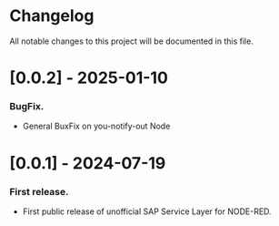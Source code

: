 # Changelog

All notable changes to this project will be documented in this file.

# [0.0.2] - 2025-01-10

### BugFix.

- General BuxFix on you-notify-out Node

# [0.0.1] - 2024-07-19

### First release.

- First public release of unofficial SAP Service Layer for NODE-RED.